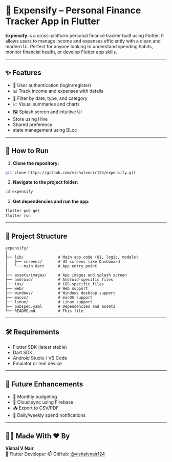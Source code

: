 # 💸 Expensify – Personal Finance Tracker App in Flutter

**Expensify** is a cross-platform personal finance tracker built using Flutter. It allows users to manage income and expenses efficiently with a clean and modern UI. Perfect for anyone looking to understand spending habits, monitor financial health, or develop Flutter app skills.

---

## ✨ Features

- 🔐 User authentication (login/register)
- 📊 Track income and expenses with details
- 📅 Filter by date, type, and category
- 📈 Visual summaries and charts
- 🖼️ Splash screen and intuitive UI
- Store using Hive
- Shared preferencs
- state management using BLoc
  

---

## 🚀 How to Run

1. **Clone the repository:**

```bash
git clone https://github.com/vishalvnair124/expensify.git
```

2. **Navigate to the project folder:**

```bash
cd expensify
```

3. **Get dependencies and run the app:**

```bash
flutter pub get
flutter run
```

---

## 🧱 Project Structure

```plaintext
expensify/
│
├── lib/               # Main app code (UI, logic, models)
│   ├── screens/       # UI screens like Dashboard
│   └── main.dart      # App entry point
│
├── assets/images/     # App images and splash screen
├── android/           # Android-specific files
├── ios/               # iOS-specific files
├── web/               # Web support
├── windows/           # Windows desktop support
├── macos/             # macOS support
├── linux/             # Linux support
├── pubspec.yaml       # Dependencies and assets
└── README.md          # This file
```

---

## 🛠 Requirements

- Flutter SDK (latest stable)
- Dart SDK
- Android Studio / VS Code
- Emulator or real device

---

## 🧠 Future Enhancements

- 📅 Monthly budgeting
- 💾 Cloud sync using Firebase
- 📥 Export to CSV/PDF
- 🔔 Daily/weekly spend notifications

---

## 👨‍💻 Made With ❤️ By

**Vishal V Nair**  
🚀 Flutter Developer
📫 GitHub: [@vishalvnair124](https://github.com/vishalvnair124)
